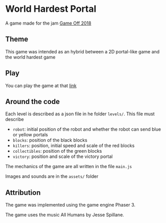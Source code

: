 # World Hardest Portal

A game made for the jam [Game Off 2018](https://itch.io/jam/game-off-2018)

## Theme

This game was intended as an hybrid between a 2D portal-like game and the world hardest game

## Play

You can play the game at that [link](https://lfaucon.github.io/whp/)

## Around the code

Each level is described as a json file in he folder `levels/`. This file must describe

- `robot`: initial position of the robot and whether the robot can send blue or yellow portals
- `blocks`: position of the black blocks
- `killers`: position, initial speed and scale of the red blocks
- `collectibles`: position of the green blocks
- `victory`: position and scale of the victory portal

The mechanics of the game are all written in the file `main.js`

Images and sounds are in the `assets/` folder

## Attribution

The game was implemented using the game engine Phaser 3.

The game uses the music All Humans by Jesse Spillane.

